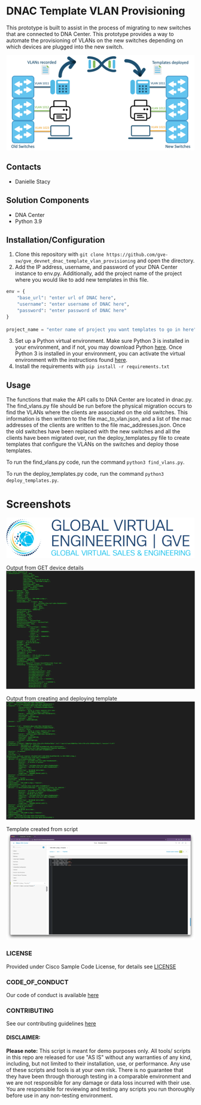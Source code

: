 # DNAC Template VLAN Provisioning

This prototype is built to assist in the process of migrating to new switches that are connected to DNA Center. This prototype provides a way to automate the provisioning of VLANs on the new switches depending on which devices are plugged into the new switch.

![IMAGES/dnac_vlan_template_design.png](IMAGES/dnac_vlan_template_design.png)

## Contacts

* Danielle Stacy

## Solution Components

* DNA Center
* Python 3.9

## Installation/Configuration

1. Clone this repository with `git clone https://github.com/gve-sw/gve_devnet_dnac_template_vlan_provisioning` and open the directory.
2. Add the IP address, username, and password of your DNA Center instance to env.py. Additionally, add the project name of the project where you would like to add new templates in this file.
```python
env = {
    "base_url": "enter url of DNAC here",
    "username": "enter username of DNAC here",
    "password": "enter password of DNAC here"
}

project_name = "enter name of project you want templates to go in here"
```
3. Set up a Python virtual environment. Make sure Python 3 is installed in your environment, and if not, you may download Python [here](https://www.python.org/downloads/). Once Python 3 is installed in your environment, you can activate the virtual environment with the instructions found [here](https://docs.python.org/3/tutorial/venv.html).
4. Install the requirements with `pip install -r requirements.txt`

## Usage

The functions that make the API calls to DNA Center are located in dnac.py. The find_vlans.py file should be run before the physical migration occurs to find the VLANs where the clients are associated on the old switches. This information is then written to the file mac_to_vlan.json, and a list of the mac addresses of the clients are written to the file mac_addresses.json. Once the old switches have been replaced with the new switches and all the clients have been migrated over, run the deploy_templates.py file to create templates that configure the VLANs on the switches and deploy those templates.

To run the find_vlans.py code, run the command `python3 find_vlans.py`.

To run the deploy_templates.py code, run the command `python3 deploy_templates.py`.

# Screenshots

![/IMAGES/0image.png](/IMAGES/0image.png)

Output from GET device details
![/IMAGES/get_device_detail_output.png](/IMAGES/get_device_detail_output.png)

Output from creating and deploying template
![/IMAGES/deploy_template_output.png](/IMAGES/deploy_template_output.png)

Template created from script
![/IMAGES/template_content.png](/IMAGES/template_content.png)

### LICENSE

Provided under Cisco Sample Code License, for details see [LICENSE](LICENSE.md)

### CODE_OF_CONDUCT

Our code of conduct is available [here](CODE_OF_CONDUCT.md)

### CONTRIBUTING

See our contributing guidelines [here](CONTRIBUTING.md)

#### DISCLAIMER:
<b>Please note:</b> This script is meant for demo purposes only. All tools/ scripts in this repo are released for use "AS IS" without any warranties of any kind, including, but not limited to their installation, use, or performance. Any use of these scripts and tools is at your own risk. There is no guarantee that they have been through thorough testing in a comparable environment and we are not responsible for any damage or data loss incurred with their use.
You are responsible for reviewing and testing any scripts you run thoroughly before use in any non-testing environment.
